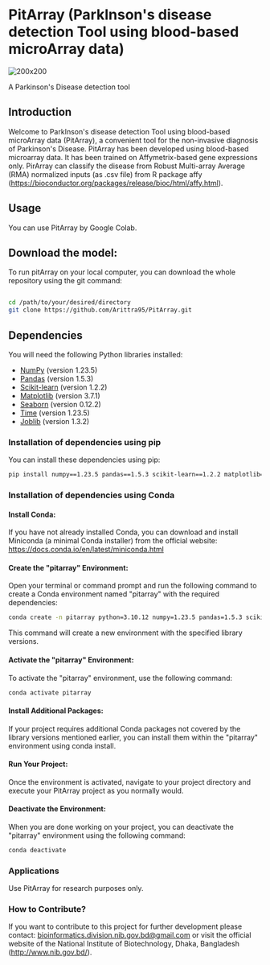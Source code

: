# PitArray (ParkInson's disease detection Tool using blood-based microArray data)

![200x200](https://github.com/Arittra95/PitArray/assets/57245109/6dffc375-7fc5-4a4a-8fd2-5197e4444626)

A Parkinson's Disease detection tool

## Introduction
Welcome to ParkInson's disease detection Tool using blood-based microArray data (PitArray), a convenient tool for the non-invasive diagnosis of Parkinson's Disease. PitArray has been developed using blood-based microarray data. It has been trained on Affymetrix-based gene expressions only. PirArray can classify the disease from Robust Multi-array Average (RMA) normalized inputs (as .csv file) from R package affy (https://bioconductor.org/packages/release/bioc/html/affy.html).

## Usage
You can use PitArray by Google Colab.

## Download the model:

To run pitArray on your local computer, you can download the whole repository using the git command:

```bash

cd /path/to/your/desired/directory
git clone https://github.com/Arittra95/PitArray.git

```

## Dependencies

You will need the following Python libraries installed:

- [NumPy](https://numpy.org/) (version 1.23.5)
- [Pandas](https://pandas.pydata.org/) (version 1.5.3)
- [Scikit-learn](https://scikit-learn.org/stable/) (version 1.2.2)
- [Matplotlib](https://matplotlib.org/) (version 3.7.1)
- [Seaborn](https://seaborn.pydata.org/) (version 0.12.2)
- [Time](https://docs.python.org/3/library/time.html) (version 1.23.5)
- [Joblib](https://joblib.readthedocs.io/en/latest/) (version 1.3.2)

### Installation of dependencies using pip

You can install these dependencies using pip:

```bash
pip install numpy==1.23.5 pandas==1.5.3 scikit-learn==1.2.2 matplotlib==3.7.1 seaborn==0.12.2 time==1.23.5 joblib==1.3.2

 ```
### Installation of dependencies using Conda

#### Install Conda:

If you have not already installed Conda, you can download and install Miniconda (a minimal Conda installer) from the official website: https://docs.conda.io/en/latest/miniconda.html

#### Create the "pitarray" Environment:

Open your terminal or command prompt and run the following command to create a Conda environment named "pitarray" with the required dependencies:

```bash
conda create -n pitarray python=3.10.12 numpy=1.23.5 pandas=1.5.3 scikit-learn=1.2.2 matplotlib=3.7.1 seaborn=0.12.2 joblib=1.3.2
```
This command will create a new environment with the specified library versions.

#### Activate the "pitarray" Environment:

To activate the "pitarray" environment, use the following command:
```bash
conda activate pitarray
```
#### Install Additional Packages:

If your project requires additional Conda packages not covered by the library versions mentioned earlier, you can install them within the "pitarray" environment using conda install.

#### Run Your Project:

Once the environment is activated, navigate to your project directory and execute your PitArray project as you normally would.

#### Deactivate the Environment:

When you are done working on your project, you can deactivate the "pitarray" environment using the following command:

```bash
conda deactivate
```
### Applications

Use PitArray for research purposes only. 

### How to Contribute? 
If you want to contribute to this project for further development please contact: bioinformatics.division.nib.gov.bd@gmail.com 
or visit the official website of the National Institute of Biotechnology, Dhaka, Bangladesh (http://www.nib.gov.bd/).  
